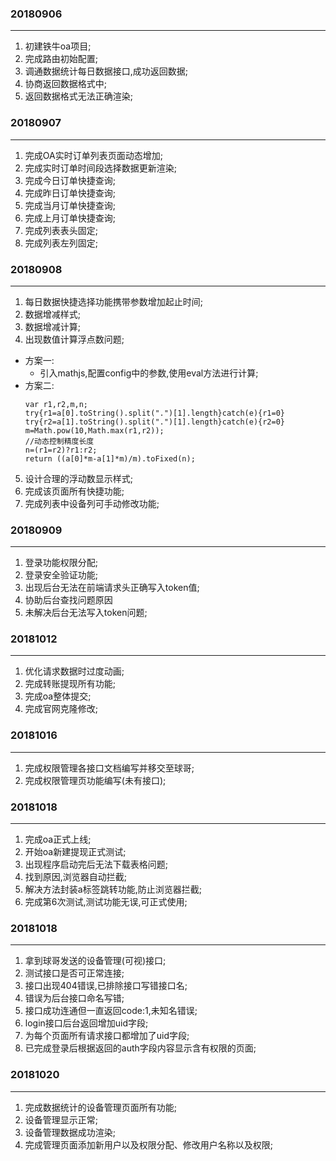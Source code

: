
### 20180906
---
1. 初建铁牛oa项目;
2. 完成路由初始配置;
3. 调通数据统计每日数据接口,成功返回数据;
4. 协商返回数据格式中;
5. 返回数据格式无法正确渲染;

### 20180907
---
1. 完成OA实时订单列表页面动态增加;
2. 完成实时订单时间段选择数据更新渲染;
3. 完成今日订单快捷查询;
4. 完成昨日订单快捷查询;
5. 完成当月订单快捷查询;
6. 完成上月订单快捷查询;
7. 完成列表表头固定;
8. 完成列表左列固定;

### 20180908
---
1. 每日数据快捷选择功能携带参数增加起止时间;
2. 数据增减样式;
3. 数据增减计算;
4. 出现数值计算浮点数问题;
- 方案一:
   - 引入mathjs,配置config中的参数,使用eval方法进行计算;
- 方案二:
    ```
    var r1,r2,m,n;
    try{r1=a[0].toString().split(".")[1].length}catch(e){r1=0}
    try{r2=a[1].toString().split(".")[1].length}catch(e){r2=0}
    m=Math.pow(10,Math.max(r1,r2));
    //动态控制精度长度
    n=(r1=r2)?r1:r2;
    return ((a[0]*m-a[1]*m)/m).toFixed(n);
    ```
5. 设计合理的浮动数显示样式;
6. 完成该页面所有快捷功能;
7. 完成列表中设备列可手动修改功能;

### 20180909
---
1. 登录功能权限分配;
2. 登录安全验证功能;
3. 出现后台无法在前端请求头正确写入token值;
4. 协助后台查找问题原因
5. 未解决后台无法写入token问题;

### 20181012
---
1. 优化请求数据时过度动画;
2. 完成转账提现所有功能;
3. 完成oa整体提交;
4. 完成官网克隆修改;

### 20181016
---
1. 完成权限管理各接口文档编写并移交至球哥;
2. 完成权限管理页功能编写(未有接口);

### 20181018
---
1. 完成oa正式上线;
2. 开始oa新建提现正式测试;
3. 出现程序启动完后无法下载表格问题;
4. 找到原因,浏览器自动拦截;
5. 解决方法封装a标签跳转功能,防止浏览器拦截;
6. 完成第6次测试,测试功能无误,可正式使用;

### 20181018
---
1. 拿到球哥发送的设备管理(可视)接口;
2. 测试接口是否可正常连接;
3. 接口出现404错误,已排除接口写错接口名;
4. 错误为后台接口命名写错;
5. 接口成功连通但一直返回code:1,未知名错误;
6. login接口后台返回增加uid字段;
7. 为每个页面所有请求接口都增加了uid字段;
8. 已完成登录后根据返回的auth字段内容显示含有权限的页面;

### 20181020
---
1. 完成数据统计的设备管理页面所有功能;
2. 设备管理显示正常;
3. 设备管理数据成功渲染;
4. 完成管理页面添加新用户以及权限分配、修改用户名称以及权限;
